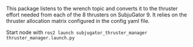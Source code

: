 This package listens to the wrench topic and converts it to the thruster effort needed from each of the 8 thrusters on SubjuGator 9.
It relies on the thruster allocation matrix configured in the config yaml file.

Start node with `ros2 launch subjugator_thruster_manager thruster_manager.launch.py`

